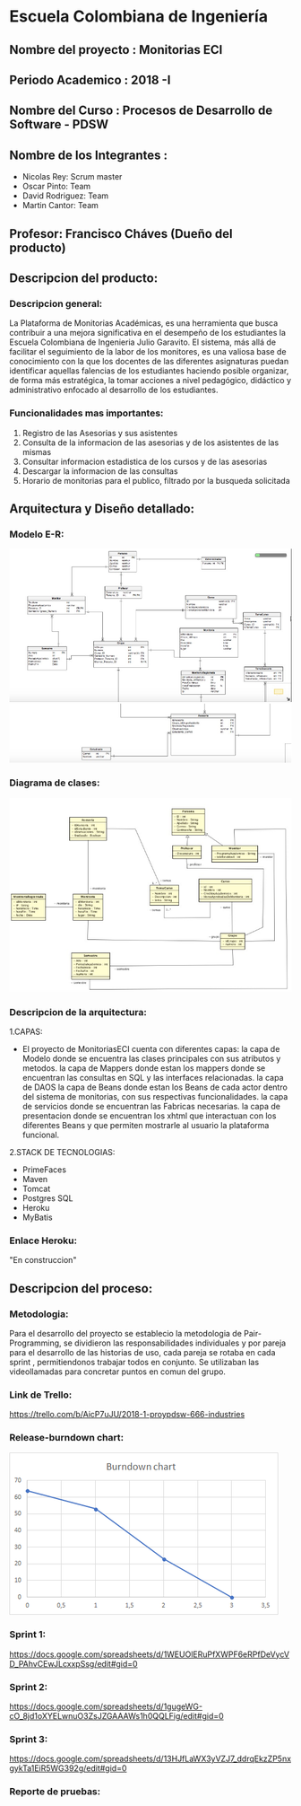 # Escuela Colombiana de Ingeniería

## Nombre del proyecto : Monitorias ECI
## Periodo Academico : 2018 -I
## Nombre del Curso : Procesos de Desarrollo de Software - PDSW
## Nombre de los Integrantes : 
* Nicolas Rey: Scrum master
* Oscar Pinto: Team 
* David Rodriguez: Team
* Martin Cantor: Team
## Profesor: Francisco Cháves (Dueño del producto)
## Descripcion del producto:
### Descripcion general:
La Plataforma de Monitorias Académicas, es una herramienta que busca contribuir a una mejora significativa en el desempeño de los estudiantes la Escuela Colombiana de Ingenieria Julio Garavito. El sistema, más allá de facilitar el seguimiento de la labor de los monitores, es una valiosa base de conocimiento con la que los docentes de las diferentes asignaturas puedan identificar aquellas falencias de los estudiantes haciendo posible organizar, de forma más estratégica, la tomar acciones a nivel pedagógico, didáctico y administrativo enfocado al desarrollo de los estudiantes.

### Funcionalidades mas importantes:
1. Registro de las Asesorias y sus asistentes
2. Consulta de la informacion de las asesorias y de los asistentes de las mismas
3. Consultar informacion estadistica de los cursos y de las asesorias
4. Descargar la informacion de las consultas
5. Horario de monitorias para el publico, filtrado por la busqueda solicitada

## Arquitectura y Diseño detallado:
### Modelo E-R:
![ER1](https://github.com/ECIPDSW/MonitoriasECI/blob/master/src/main/java/img/ER1.png)
![ER2](https://github.com/ECIPDSW/MonitoriasECI/blob/master/src/main/java/img/ER2.png)

### Diagrama de clases:
![modelo](https://github.com/ECIPDSW/MonitoriasECI/blob/master/src/main/java/img/modelo.png)
### Descripcion de la arquitectura:
1.CAPAS:
* El proyecto de MonitoriasECI cuenta con diferentes capas:
la capa de Modelo donde se encuentra las clases principales con sus atributos y metodos.
la capa de Mappers donde estan los mappers donde se encuentran las consultas en SQL y las interfaces relacionadas. 
la capa de DAOS
la capa de Beans donde estan los Beans de cada actor dentro del sistema de monitorias, con sus respectivas funcionalidades.
la capa de servicios donde se encuentran las Fabricas necesarias.
la capa de presentacion donde se encuentran los xhtml que interactuan con los diferentes Beans y que permiten mostrarle al usuario la plataforma funcional.

2.STACK DE TECNOLOGIAS:
* PrimeFaces
* Maven
* Tomcat
* Postgres SQL
* Heroku
* MyBatis

### Enlace Heroku:
"En construccion"

## Descripcion del proceso:
### Metodologia:
Para el desarrollo del proyecto se establecio la metodologia de Pair-Programming, se dividieron las responsabilidades individuales y por pareja para el desarrollo de las historias de uso, cada pareja se rotaba en cada sprint , permitiendonos trabajar todos en conjunto.
Se utilizaban las videollamadas para concretar puntos en comun del grupo.

### Link de Trello:
https://trello.com/b/AicP7uJU/2018-1-proypdsw-666-industries

### Release-burndown chart:
![burndownchart](https://github.com/ECIPDSW/MonitoriasECI/blob/master/src/main/java/img/burndownchart.png)

### Sprint 1:
https://docs.google.com/spreadsheets/d/1WEUOlERuPfXWPF6eRPfDeVycVD_PAhvCEwJLcxxpSsg/edit#gid=0

### Sprint 2:
https://docs.google.com/spreadsheets/d/1gugeWG-cO_8jd1oXYELwnuO3ZsJZGAAAWs1h0QQLFig/edit#gid=0

### Sprint 3:
https://docs.google.com/spreadsheets/d/13HJfLaWX3yVZJ7_ddrqEkzZP5nxgykTa1EiR5WG392g/edit#gid=0

### Reporte de pruebas:

